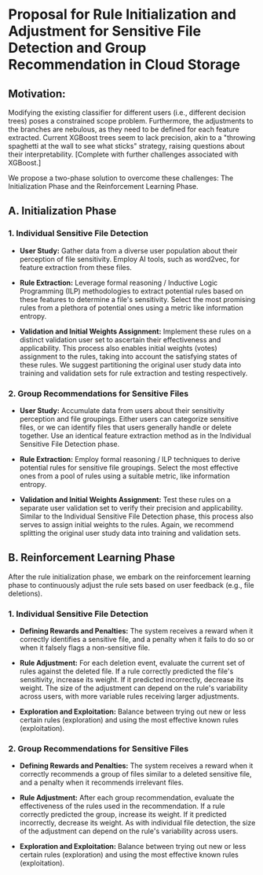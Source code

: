 # Proposal for Rule Initialization and Adjustment for Sensitive File Detection and Group Recommendation in Cloud Storage

## Motivation:
Modifying the existing classifier for different users (i.e., different decision trees) poses a constrained scope problem. Furthermore, the adjustments to the branches are nebulous, as they need to be defined for each feature extracted. Current XGBoost trees seem to lack precision, akin to a "throwing spaghetti at the wall to see what sticks" strategy, raising questions about their interpretability. [Complete with further challenges associated with XGBoost.]

We propose a two-phase solution to overcome these challenges: The Initialization Phase and the Reinforcement Learning Phase.


## A. Initialization Phase

### 1. Individual Sensitive File Detection

- **User Study:** Gather data from a diverse user population about their perception of file sensitivity. Employ AI tools, such as word2vec, for feature extraction from these files.
  
- **Rule Extraction:**  Leverage formal reasoning / Inductive Logic Programming (ILP) methodologies to extract potential rules based on these features to determine a file's sensitivity. Select the most promising rules from a plethora of potential ones using a metric like information entropy.

- **Validation and Initial Weights Assignment:** Implement these rules on a distinct validation user set to ascertain their effectiveness and applicability. This process also enables initial weights (votes) assignment to the rules, taking into account the satisfying states of these rules. We suggest partitioning the original user study data into training and validation sets for rule extraction and testing respectively.

### 2. Group Recommendations for Sensitive Files

- **User Study:** Accumulate data from users about their sensitivity perception and file groupings. Either users can categorize sensitive files, or we can identify files that users generally handle or delete together. Use an identical feature extraction method as in the Individual Sensitive File Detection phase.

- **Rule Extraction:**  Employ formal reasoning / ILP techniques to derive potential rules for sensitive file groupings. Select the most effective ones from a pool of rules using a suitable metric, like information entropy.

- **Validation and Initial Weights Assignment:** Test these rules on a separate user validation set to verify their precision and applicability. Similar to the Individual Sensitive File Detection phase, this process also serves to assign initial weights to the rules. Again, we recommend splitting the original user study data into training and validation sets.

## B. Reinforcement Learning Phase

After the rule initialization phase, we embark on the reinforcement learning phase to continuously adjust the rule sets based on user feedback (e.g., file deletions).

### 1. Individual Sensitive File Detection

- **Defining Rewards and Penalties:** The system receives a reward when it correctly identifies a sensitive file, and a penalty when it fails to do so or when it falsely flags a non-sensitive file.

- **Rule Adjustment:** For each deletion event, evaluate the current set of rules against the deleted file. If a rule correctly predicted the file's sensitivity, increase its weight. If it predicted incorrectly, decrease its weight. The size of the adjustment can depend on the rule's variability across users, with more variable rules receiving larger adjustments.

- **Exploration and Exploitation:** Balance between trying out new or less certain rules (exploration) and using the most effective known rules (exploitation).

### 2. Group Recommendations for Sensitive Files

- **Defining Rewards and Penalties:** The system receives a reward when it correctly recommends a group of files similar to a deleted sensitive file, and a penalty when it recommends irrelevant files.

- **Rule Adjustment:** After each group recommendation, evaluate the effectiveness of the rules used in the recommendation. If a rule correctly predicted the group, increase its weight. If it predicted incorrectly, decrease its weight. As with individual file detection, the size of the adjustment can depend on the rule's variability across users.

- **Exploration and Exploitation:** Balance between trying out new or less certain rules (exploration) and using the most effective known rules (exploitation).
